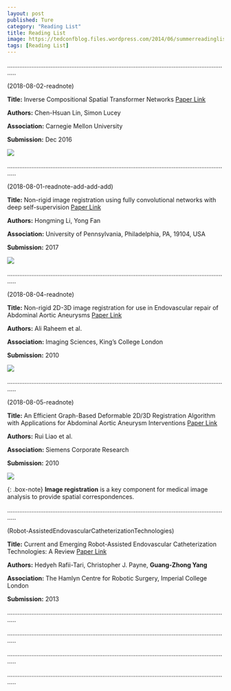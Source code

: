 ```yaml
---
layout: post
published: Ture
category: "Reading List"
title: Reading List
image: https://tedconfblog.files.wordpress.com/2014/06/summerreadinglist_istock_34481384_hires_983px.png?w=900&h=498
tags: [Reading List]
---
```



.................................................................................................................................

(2018-08-02-readnote)

**Title:** Inverse Compositional Spatial Transformer Networks [Paper Link](https://arxiv.org/abs/1612.03897)

**Authors:** Chen-Hsuan Lin, Simon Lucey

**Association:** Carnegie Mellon University

**Submission:** Dec 2016

![](https://ai2-s2-public.s3.amazonaws.com/figures/2017-08-08/89ac47c1628d89d10549068467671e8e4ff13115/5-Figure5-1.png)

.................................................................................................................................

(2018-08-01-readnote-add-add-add)

**Title:** Non-rigid image registration using fully convolutional networks with deep self-supervision [Paper Link](https://warwick.ac.uk/fac/sci/dcs/events/past/miua2010/proceedings/paper_32.pdf)

**Authors:** Hongming Li, Yong Fan

**Association:** University of Pennsylvania, Philadelphia, PA, 19104, USA

**Submission:** 2017

![](https://ai2-s2-public.s3.amazonaws.com/figures/2017-08-08/b99d31cd6cf75d36804a152d4d8f972b00c48478/3-Figure1-1.png)

.................................................................................................................................

(2018-08-04-readnote)


**Title:** Non-rigid 2D-3D image registration for use in Endovascular repair of Abdominal Aortic Aneurysms [Paper Link](https://warwick.ac.uk/fac/sci/dcs/events/past/miua2010/proceedings/paper_32.pdf)

**Authors:** Ali Raheem et al.

**Association:** Imaging Sciences, King’s College London

**Submission:** 2010

![](https://encrypted-tbn0.gstatic.com/images?q=tbn:ANd9GcTqBFfr8BmEclkwHkvrQUzH-9fNAIabff1fbIv4H5Zzd9l5Kmnh) 


.................................................................................................................................

(2018-08-05-readnote)

**Title:** An Efficient Graph-Based Deformable 2D/3D Registration Algorithm with Applications for Abdominal Aortic Aneurysm Interventions [Paper Link](https://link.springer.com/content/pdf/10.1007/978-3-642-15699-1_59.pdf)

**Authors:** Rui Liao et al.

**Association:** Siemens Corporate Research

**Submission:** 2010

![](https://www.researchgate.net/profile/Shun_Miao/publication/260349574/figure/fig6/AS:297266561732610@1447885279075/Graph-based-deformable-projection-to-volume-registration-for-AAA-stenting-source-98_Q320.jpg) 

{: .box-note}
**Image registration** is a key component for medical image analysis to provide spatial correspondences.

.................................................................................................................................

(Robot-AssistedEndovascularCatheterizationTechnologies)

**Title:** Current and Emerging Robot-Assisted Endovascular Catheterization Technologies: A Review [Paper Link](https://link.springer.com/content/pdf/10.1007%2Fs10439-013-0946-8.pdf)

**Authors:** Hedyeh Rafii-Tari, Christopher J. Payne, **Guang-Zhong Yang**

**Association:** The Hamlyn Centre for Robotic Surgery, Imperial College London

**Submission:** 2013

.................................................................................................................................


.................................................................................................................................



.................................................................................................................................



.................................................................................................................................

